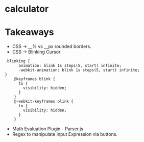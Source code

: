 # calculator

# Takeaways
 - CSS -> __% vs __px rounded borders.
 - CSS -> Blinking Cursor
```
.blinking {
      animation: blink 1s steps(5, start) infinite;
      -webkit-animation: blink 1s steps(5, start) infinite;
}
    @keyframes blink {
      to {
        visibility: hidden;
      }
    }
    @-webkit-keyframes blink {
      to {
        visibility: hidden;
      }
    }
 ```
 - Math Evaluation Plugin - Parser.js
 - Regex to manipulate input Expression via buttons.
